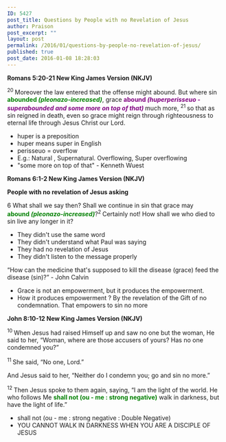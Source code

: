 ```yaml
---
ID: 5427
post_title: Questions by People with no Revelation of Jesus
author: Praison
post_excerpt: ""
layout: post
permalink: /2016/01/questions-by-people-no-revelation-of-jesus/
published: true
post_date: 2016-01-08 18:28:03
---
```

<strong><span class="passage-display-bcv">Romans 5:20-21
</span><span class="passage-display-version">New King James Version (NKJV)</span></strong>

<span id="en-NKJV-28068" class="text Rom-5-20"><sup class="versenum">20 </sup>Moreover the law entered that the offense might abound. But where sin <span style="color: #008000;"><strong>abounded <em>(pleonazo-increased)</em></strong></span>, grace <span style="color: #800080;"><strong>abound <em>(huperperisseuo - superabounded and some more on top of that) </em></strong></span>much more, </span><span id="en-NKJV-28069" class="text Rom-5-21"><sup class="versenum">21 </sup>so that as sin reigned in death, even so grace might reign through righteousness to eternal life through Jesus Christ our Lord.</span>
<ul>
	<li>huper is a preposition</li>
	<li>huper means super in English</li>
	<li>perisseuo = overflow</li>
	<li>E.g.: Natural , Supernatural. Overflowing, Super overflowing</li>
	<li>"some more on top of that" - Kenneth Wuest</li>
</ul>
<strong><span class="passage-display-bcv">Romans 6:1-2
</span><span class="passage-display-version">New King James Version (NKJV)</span></strong>

<strong><span id="en-NKJV-28070" class="text Rom-6-1">People with no revelation of Jesus asking</span></strong>
<p class="chapter-1"><span class="text Rom-6-1"><span class="chapternum">6 </span>What shall we say then? Shall we continue in sin that grace may <span style="color: #008000;"><strong>abound <em>(pleonazo-increased)</em></strong></span>?</span><span id="en-NKJV-28071" class="text Rom-6-2"><sup class="versenum">2 </sup>Certainly not! How shall we who died to sin live any longer in it?</span></p>

<ul>
	<li class="chapter-1">They didn't use the same word</li>
	<li class="chapter-1">They didn't understand what Paul was saying</li>
	<li class="chapter-1">They had no revelation of Jesus</li>
	<li class="chapter-1">They didn't listen to the message properly</li>
</ul>
“How can the medicine that's supposed to kill the disease (grace) feed the disease (sin)?” - John Calvin
<ul>
	<li>Grace is not an empowerment, but it produces the empowerment.</li>
	<li>How it produces empowerment ? By the revelation of the Gift of no condemnation. That empowers to sin no more</li>
</ul>
<strong><span class="passage-display-bcv">John 8:10-12
</span><span class="passage-display-version">New King James Version (NKJV)</span></strong>

<span id="en-NKJV-26392" class="text John-8-10"><sup class="versenum">10 </sup>When Jesus had raised Himself up and saw no one but the woman, He said to her, <span class="woj">“Woman, where are those accusers of yours?</span><span class="woj"> Has no one condemned you?”</span></span>

<span id="en-NKJV-26393" class="text John-8-11"><sup class="versenum">11 </sup>She said, “No one, Lord.”</span>

<span class="text John-8-11">And Jesus said to her, <span class="woj">“Neither do I condemn you; go and</span> <span class="woj">sin no more.”</span></span>

<span id="en-NKJV-26394" class="text John-8-12"><sup class="versenum">12 </sup>Then Jesus spoke to them again, saying, <span class="woj">“I am the light of the world. He who follows Me <span style="color: #008000;"><strong>shall not (ou - me : strong negative)</strong></span> walk in darkness, but have the light of life.”</span></span>
<ul>
	<li>shall not (ou - me : strong negative : Double Negative)</li>
	<li>YOU CANNOT WALK IN DARKNESS WHEN YOU ARE A DISCIPLE OF JESUS</li>
</ul>
&nbsp;
